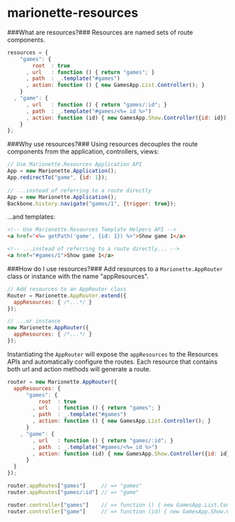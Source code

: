 marionette-resources
====================

###What are resources?###
Resources are named sets of route components.

```js
resources = {
    "games": {
        root  : true
      , url   : function () { return "games"; }
      , path  : _.template("#games")
      , action: function () { new GamesApp.List.Controller(); }
    }
  , "game": {
      , url   : function () { return "games/:id"; }
      , path  : _.template("#games/<%= id %>")
      , action: function (id) { new GamesApp.Show.Controller({id: id}); }
    }
};
```

###Why use resources?###
Using resources decouples the route components from the application, controllers, views:

```js
// Use Marionette.Resources Application API
App = new Marionette.Application();
App.redirectTo("game", {id: 1});
    
// ...instead of referring to a route directly
App = new Marionette.Application();
Backbone.history.navigate("games/1", {trigger: true});
```
...and templates:

```html
<!-- Use Marionette.Resources Template Helpers API -->
<a href="<%= getPath('game', {id: 1}) %>">Show game 1</a>

<!-- ...instead of referring to a route directly... -->
<a href="#games/1">Show game 1</a>
```

###How do I use resources?###
Add resources to a `Marionette.AppRouter` class or instance with the name "appResources".

```js
// Add resources to an AppRouter class
Router = Marionette.AppRouter.extend({
  appResources: { /*...*/ }
});

// ...or instance
new Marionette.AppRouter({
  appResources: { /*...*/ }
});

```

Instantiating the `AppRouter` will expose the `appResources` to the Resources APIs and automatically configure the routes. Each resource that contains both url and action methods will generate a route.

```js
router = new Marionette.AppRouter({
  appResources: {
      "games": {
          root  : true
        , url   : function () { return "games"; }
        , path  : _.template("#games")
        , action: function () { new GamesApp.List.Controller(); }
      }
    , "game": {
        , url   : function () { return "games/:id"; }
        , path  : _.template("#games/<%= id %>")
        , action: function (id) { new GamesApp.Show.Controller({id: id}); }
      }
  }
});

router.appRoutes["games"]     // => "games"
router.appRoutes["games/:id"] // => "game"

router.controller["games"]    // => function () { new GamesApp.List.Controller(); }
router.controller["game"]     // => function (id) { new GamesApp.Show.Controller({id: id}); }
```

